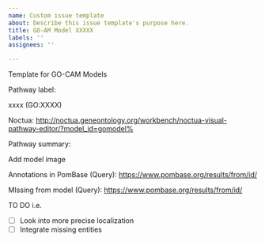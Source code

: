 ```yaml
---
name: Custom issue template
about: Describe this issue template's purpose here.
title: GO-AM Model XXXXX
labels: ''
assignees: ''

---
```


Template for GO-CAM Models

Pathway label:

xxxx (GO:XXXX)

Noctua:
http://noctua.geneontology.org/workbench/noctua-visual-pathway-editor/?model_id=gomodel%

Pathway summary:

Add model image

Annotations in PomBase (Query):
https://www.pombase.org/results/from/id/

MIssing from model (Query):
https://www.pombase.org/results/from/id/

TO DO
i.e.
- [ ] Look into more precise localization
- [ ] Integrate missing entities
